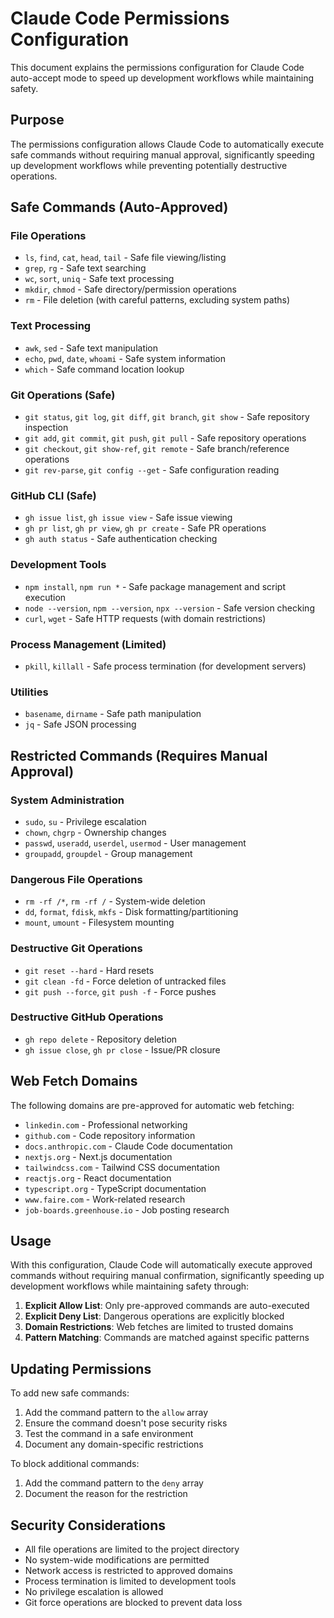 # Claude Code Permissions Configuration

This document explains the permissions configuration for Claude Code auto-accept mode to speed up development workflows while maintaining safety.

## Purpose

The permissions configuration allows Claude Code to automatically execute safe commands without requiring manual approval, significantly speeding up development workflows while preventing potentially destructive operations.

## Safe Commands (Auto-Approved)

### File Operations
- `ls`, `find`, `cat`, `head`, `tail` - Safe file viewing/listing
- `grep`, `rg` - Safe text searching  
- `wc`, `sort`, `uniq` - Safe text processing
- `mkdir`, `chmod` - Safe directory/permission operations
- `rm` - File deletion (with careful patterns, excluding system paths)

### Text Processing
- `awk`, `sed` - Safe text manipulation
- `echo`, `pwd`, `date`, `whoami` - Safe system information
- `which` - Safe command location lookup

### Git Operations (Safe)
- `git status`, `git log`, `git diff`, `git branch`, `git show` - Safe repository inspection
- `git add`, `git commit`, `git push`, `git pull` - Safe repository operations
- `git checkout`, `git show-ref`, `git remote` - Safe branch/reference operations
- `git rev-parse`, `git config --get` - Safe configuration reading

### GitHub CLI (Safe)
- `gh issue list`, `gh issue view` - Safe issue viewing
- `gh pr list`, `gh pr view`, `gh pr create` - Safe PR operations
- `gh auth status` - Safe authentication checking

### Development Tools
- `npm install`, `npm run *` - Safe package management and script execution
- `node --version`, `npm --version`, `npx --version` - Safe version checking
- `curl`, `wget` - Safe HTTP requests (with domain restrictions)

### Process Management (Limited)
- `pkill`, `killall` - Safe process termination (for development servers)

### Utilities
- `basename`, `dirname` - Safe path manipulation
- `jq` - Safe JSON processing

## Restricted Commands (Requires Manual Approval)

### System Administration
- `sudo`, `su` - Privilege escalation
- `chown`, `chgrp` - Ownership changes
- `passwd`, `useradd`, `userdel`, `usermod` - User management
- `groupadd`, `groupdel` - Group management

### Dangerous File Operations
- `rm -rf /*`, `rm -rf /` - System-wide deletion
- `dd`, `format`, `fdisk`, `mkfs` - Disk formatting/partitioning
- `mount`, `umount` - Filesystem mounting

### Destructive Git Operations
- `git reset --hard` - Hard resets
- `git clean -fd` - Force deletion of untracked files
- `git push --force`, `git push -f` - Force pushes

### Destructive GitHub Operations
- `gh repo delete` - Repository deletion
- `gh issue close`, `gh pr close` - Issue/PR closure

## Web Fetch Domains

The following domains are pre-approved for automatic web fetching:
- `linkedin.com` - Professional networking
- `github.com` - Code repository information
- `docs.anthropic.com` - Claude Code documentation
- `nextjs.org` - Next.js documentation
- `tailwindcss.com` - Tailwind CSS documentation
- `reactjs.org` - React documentation
- `typescript.org` - TypeScript documentation
- `www.faire.com` - Work-related research
- `job-boards.greenhouse.io` - Job posting research

## Usage

With this configuration, Claude Code will automatically execute approved commands without requiring manual confirmation, significantly speeding up development workflows while maintaining safety through:

1. **Explicit Allow List**: Only pre-approved commands are auto-executed
2. **Explicit Deny List**: Dangerous operations are explicitly blocked
3. **Domain Restrictions**: Web fetches are limited to trusted domains
4. **Pattern Matching**: Commands are matched against specific patterns

## Updating Permissions

To add new safe commands:
1. Add the command pattern to the `allow` array
2. Ensure the command doesn't pose security risks
3. Test the command in a safe environment
4. Document any domain-specific restrictions

To block additional commands:
1. Add the command pattern to the `deny` array
2. Document the reason for the restriction

## Security Considerations

- All file operations are limited to the project directory
- No system-wide modifications are permitted
- Network access is restricted to approved domains
- Process termination is limited to development tools
- No privilege escalation is allowed
- Git force operations are blocked to prevent data loss